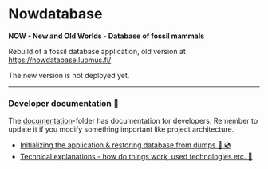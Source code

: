# Nowdatabase

**NOW - New and Old Worlds - Database of fossil mammals**

Rebuild of a fossil database application, old version at https://nowdatabase.luomus.fi/ 

The new version is not deployed yet.

_____

### Developer documentation :page_with_curl:

The [documentation](documentation)-folder has documentation for developers. Remember to update it if you modify something important like project architecture.

+ [Initializing the application & restoring database from dumps :rocket: :cd:](documentation/init.md)
+ [Technical explanations - how do things work, used technologies etc. :wrench:](documentation/technical_explanations.md)
